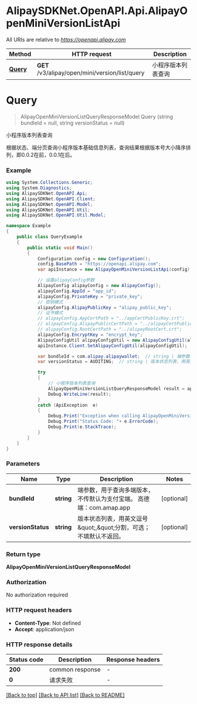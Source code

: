 # AlipaySDKNet.OpenAPI.Api.AlipayOpenMiniVersionListApi

All URIs are relative to *https://openapi.alipay.com*

Method | HTTP request | Description
------------- | ------------- | -------------
[**Query**](AlipayOpenMiniVersionListApi.md#query) | **GET** /v3/alipay/open/mini/version/list/query | 小程序版本列表查询


<a name="query"></a>
# **Query**
> AlipayOpenMiniVersionListQueryResponseModel Query (string bundleId = null, string versionStatus = null)

小程序版本列表查询

根据状态、端分页查询小程序版本基础信息列表，查询结果根据版本号大小降序排列，即0.0.2在前，0.0.1在后。

### Example
```csharp
using System.Collections.Generic;
using System.Diagnostics;
using AlipaySDKNet.OpenAPI.Api;
using AlipaySDKNet.OpenAPI.Client;
using AlipaySDKNet.OpenAPI.Model;
using AlipaySDKNet.OpenAPI.Util;
using AlipaySDKNet.OpenAPI.Util.Model;

namespace Example
{
    public class QueryExample
    {
        public static void Main()
        {
            Configuration config = new Configuration();
            config.BasePath = "https://openapi.alipay.com";
            var apiInstance = new AlipayOpenMiniVersionListApi(config);

            // 设置alipayConfig参数
            AlipayConfig alipayConfig = new AlipayConfig();
            alipayConfig.AppId = "app_id";
            alipayConfig.PrivateKey = "private_key";
            // 密钥模式
            alipayConfig.AlipayPublicKey = "alipay_public_key";
            // 证书模式
            // alipayConfig.AppCertPath = "../appCertPublicKey.crt";
            // alipayConfig.AlipayPublicCertPath = "../alipayCertPublicKey_RSA2.crt";
            // alipayConfig.RootCertPath = "../alipayRootCert.crt";
            alipayConfig.EncryptKey = "encrypt_key";
            AlipayConfigUtil alipayConfigUtil = new AlipayConfigUtil(alipayConfig);
            apiInstance.Client.SetAlipayConfigUtil(alipayConfigUtil);

            var bundleId = com.alipay.alipaywallet;  // string | 端参数，用于查询多端版本，不传默认为支付宝端。 高德端：com.amap.app (optional) 
            var versionStatus = AUDITING;  // string | 版本状态列表，用英文逗号\",\"分割，可选；不填默认不返回。 (optional) 

            try
            {
                // 小程序版本列表查询
                AlipayOpenMiniVersionListQueryResponseModel result = apiInstance.Query(bundleId, versionStatus);
                Debug.WriteLine(result);
            }
            catch (ApiException  e)
            {
                Debug.Print("Exception when calling AlipayOpenMiniVersionListApi.Query: " + e.Message );
                Debug.Print("Status Code: "+ e.ErrorCode);
                Debug.Print(e.StackTrace);
            }
        }
    }
}
```

### Parameters

Name | Type | Description  | Notes
------------- | ------------- | ------------- | -------------
 **bundleId** | **string**| 端参数，用于查询多端版本，不传默认为支付宝端。 高德端：com.amap.app | [optional] 
 **versionStatus** | **string**| 版本状态列表，用英文逗号\&quot;,\&quot;分割，可选；不填默认不返回。 | [optional] 

### Return type

**AlipayOpenMiniVersionListQueryResponseModel**

### Authorization

No authorization required

### HTTP request headers

 - **Content-Type**: Not defined
 - **Accept**: application/json


### HTTP response details
| Status code | Description | Response headers |
|-------------|-------------|------------------|
| **200** | common response |  -  |
| **0** | 请求失败 |  -  |

[[Back to top]](#) [[Back to API list]](../README.md#documentation-for-api-endpoints) [[Back to README]](../README.md)

